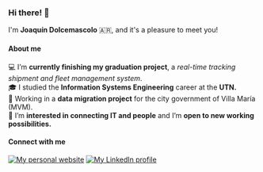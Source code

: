### Hi there! 👋

I'm **Joaquín Dolcemascolo** 🇦🇷, and it's a pleasure to meet you!

#### About me

💻 I’m **currently finishing my graduation project**, a *real-time tracking shipment and fleet management system*.<br>
🎓 I studied the **Information Systems Engineering** career at the **UTN.**<br>
💼 Working in a **data migration project** for the city government of Villa María (MVM).<br>
💬 I’m **interested in connecting IT and people** and I’m **open to new working possibilities.** 

#### Connect with me

[![My personal website](https://i.imgur.com/wZ1SaOH.png)](https://joaquin-dolcemascolo.netlify.app/) [![My LinkedIn profile](https://i.imgur.com/cZc2gDZ.png)](https://www.linkedin.com/in/joaquin-dolcemascolo/)
